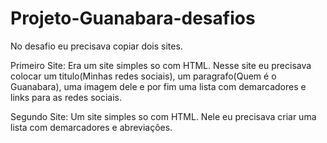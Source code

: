 # Projeto-Guanabara-desafios
No desafio eu precisava copiar dois sites.

Primeiro Site: Era um site simples so com HTML. Nesse site eu precisava colocar um titulo(Minhas redes sociais), um paragrafo(Quem é o Guanabara), uma imagem dele e por fim uma lista com demarcadores e links para as redes sociais.

Segundo Site: Um site simples so com HTML. Nele eu precisava criar uma lista com demarcadores e abreviações.
